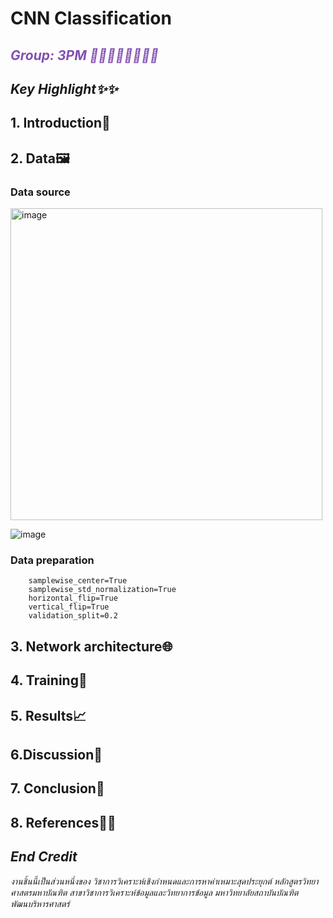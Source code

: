 # CNN Classification
##  <font color="#8450B2">_Group: 3PM 👧🏻👩🏻👩🏼👦🏻_</font> <br>


## _Key Highlight✨✨_


## 1. Introduction🍆


## 2. Data🖼️

### Data source
<img width="499" alt="image" src="https://user-images.githubusercontent.com/69892468/197323957-f4eed7e2-ea55-4584-8eb0-893ca3ebf7dd.png">


![image](https://user-images.githubusercontent.com/69892468/197324064-01fbaf7c-9207-42c5-a645-9bac6d919f93.png)




### Data preparation

```
    samplewise_center=True
    samplewise_std_normalization=True
    horizontal_flip=True
    vertical_flip=True
    validation_split=0.2
 ```



## 3. Network architecture🌐



## 4. Training👻



## 5. Results📈


  

## 6.Discussion💭


## 7. Conclusion👑



## 8. References✍🏼

 
## _End Credit_


_งานชิ้นนี้เป็นส่วนหนึ่งของ วิชาการวิเคราะห์เชิงกำหนดและการหาค่าเหมาะสุดประยุกต์ หลักสูตรวิทยาศาสตรมหาบัณฑิต สาขาวิชาการวิเคราะห์ข้อมูลและวิทยาการข้อมูล มหาวิทยาลัยสถาบันบัณฑิตพัฒนบริหารศาสตร์_
